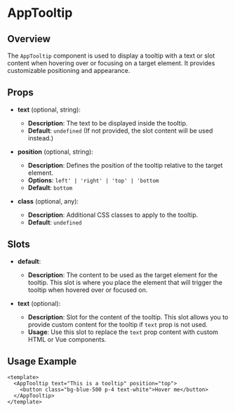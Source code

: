 # AppTooltip

## Overview

The `AppTooltip` component is used to display a tooltip with a text or slot content when hovering over or focusing on a target element. It provides customizable positioning and appearance.

## Props

- **text** (optional, string):

  - **Description**: The text to be displayed inside the tooltip.
  - **Default**: `undefined` (If not provided, the slot content will be used instead.)

- **position** (optional, string):

  - **Description**: Defines the position of the tooltip relative to the target element.
  - **Options**: `left' | 'right' | 'top' | 'bottom`
  - **Default**: `bottom`

- **class** (optional, any):
  - **Description**: Additional CSS classes to apply to the tooltip.
  - **Default**: `undefined`

## Slots

- **default**:

  - **Description**: The content to be used as the target element for the tooltip. This slot is where you place the element that will trigger the tooltip when hovered over or focused on.

- **text** (optional):
  - **Description**: Slot for the content of the tooltip. This slot allows you to provide custom content for the tooltip if `text` prop is not used.
  - **Usage**: Use this slot to replace the `text` prop content with custom HTML or Vue components.

## Usage Example

```vue
<template>
  <AppTooltip text="This is a tooltip" position="top">
    <button class="bg-blue-500 p-4 text-white">Hover me</button>
  </AppTooltip>
</template>
```
